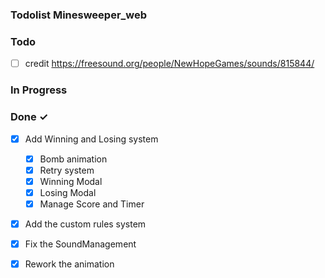 ### Todolist Minesweeper_web

### Todo


- [ ] credit https://freesound.org/people/NewHopeGames/sounds/815844/

### In Progress



### Done ✓
- [x] Add Winning and Losing system
    - [x] Bomb animation
    - [x] Retry system
    - [x] Winning Modal
    - [x] Losing Modal
    - [x] Manage Score and Timer
- [x] Add the custom rules system
- [x] Fix the SoundManagement 

- [x] Rework the animation



  
